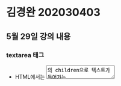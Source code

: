 # 김경완 202030403

## 5월 29일 강의 내용
### textarea 태그
- HTML에서는 <textarea>의 children으로 텍스트가 들어가는 형태입니다.
- 리액트에서는 state를 통해 태그의 value라는 attribute를 변경하여 텍스트를 표시합니다.

### select 태그
- select 태그도 textarea와 동일합니다.

### File input 태그
- File input 태그는 그 값이 읽기 전용이기 때문에 리액트에서는 비제어 컴포넌트가 됩니다.

### Input Null Value
- 제어 컴포넌트에 value prop을 정해진 값으로 넣으면 코드를 수정하지 않는 한 입력값을 바꿀 수 없습니다.
- 만약 value prop은 넣되 자유롭게 입력할 수 있게 만들고 싶다면 값이 undefined 또는 null을 넣어주면 됩니다.



## 5월 22일 강의 내용
### 리스트와 키란 무엇인가?
- 리스트는 자바스크립트의 변수나 객체를 하나의 변수로 묶어 놓은 배열과 같은 것입니다.
- 키는 각 객체나 아이템을 구분할 수 있는 고유한 값을 의미합니다.
- 리액트에서는 배열과 키를 사용하는 반복되는 다수의 엘리먼트를 쉽게 렌더링할 수 있습니다.

### 여러 개의 컴포넌트 렌더링하기
- 같은 컴포넌트를 화면에 반복적으로 나타내야 할 경우 배열에 들어있는 엘리먼트를 map() 함수를 이용하여 렌더링합니다.

### 리스트 키에 대해 알아보기
- 리스트에서의 키는 "리스트에서 아이템을 구별하기 위한 고유한 "문자열"입니다.
- 이 키는 리스트에서 어떤 아이템이 변경, 추가 또는 제거되었는지 구분하기 위해 사용합니다.
- 키는 같은 리스트에 있는 엘리먼트 사이에서만 고유한 값이면 됩니다.

### 제어 컴포넌트
- 제어 컴포넌트는 사용자가 입력한 값에 접근하고 제어할 수 있도록 해주는 컴포넌트입니다.



## 5월 8일 강의 내용
### Arguments 전달하기
- 함수를 정의할 때는 파라미터(Parameter) 혹은 매개변수
- 함수를 사용할 때는 아규먼트(Argument) 혹은 인수라고 부릅니다.
- 이벤트 핸들러에 매개변수를 전달해야 하는 경우도 많습니다.

### 엘리먼트 변수
- 렌더링해야 될 컴포넌트를 변수처럼 사용하는 방법이 엘리먼트 변수입니다.

### 인라인 조건
- 필요한 곳에 조건문을 직접 넣어 사용하는 방법입니다.

### 1. 인라인 if
- if문을 직접 사용하지 않고, 동일한 효과를 내기 위해 && 논리 연산자를 사용합니다.
- &&는 and연산자로 모든 조건이 참일때만 참이 됩니다.
- 첫번째 조건이 거짓이면 두번째 조건은 판단할 필요가 없습니다.

### 2. 인라인 if-else
- 삼항 연산자를 사용합니다. 조건문 ? 참일 경우 : 거짓일 경우
- 문자열이나 엘리먼트를 넣어서 사용할 수도 있습니다.

### 컴포넌트 렌더링 막기
- 컴포넌트를 렌더링하고 싶지 않을 때에는 null을 리턴합니다.



## 5월 1일 강의 내용
### 훅의 규칙
#### 훅의 두 가지 규칙
- 첫 번째 규칙은 무조건 최상위 레벨에서만 호출해야 한다는 것입니다.
- 따라서 반복문이나 조건문 또는 중첩된 함수들 안에서 훅을 호출하면 안됩니다.
- 이 규칙에 따라서 훅은 컴포넌트가 렌더링 될 때마다 같은 순서로 호출되어야 합니다.
- 두 번째 규칙은 함수형 컴포넌트에서만 훅을 호출해야 한다는 것입니다.
- 따라서 일반 자바스크립트 함수에서 훅을 호출하면 안됩니다.
- 훅은 함수형 컴포넌트 혹은 직접 만든 커스텀 훅에서만 호출할 수 있습니다.

### 나만의 훅 만들기
- 필요하다면 직접 훅을 만들어 쓸 수도 있습니다. 이것을 커스텀 훅이라고 합니다.

### 커스텀 훅 추출하기
- use로 시작하는 훅을 만들고, 내부에서 다른 훅을 호출하면 됩니다.

### 이벤트 처리하기
- 이벤트가 발생했을 때 해당 이벤트를 처리하는 함수를 "이벤트 핸들러(Event Handler)"라고 합니다. 또는 이벤트가 발생하는 것을 계속 듣고 있다는 의미로 "이벤트 리스너(Event Listener)"라고 부르기도 합니다.



## 4월 17일 강의 내용

### Hook이란 무엇인가?
- 클래스형 컴포넌트에서는 생성자(constructor)에서 state를 정의하고, setState() 함수를 통해 state를 업데이트합니다.
- 예전에 사용하던 함수형 컴포넌트는 별도로 state를 정의하거나, 컴포넌트의 생명주기에 맞춰서 어떤 코드가 실행되도록 할 수 있습니다.
- 함수형 컴포넌트에서도 state나 생명주기 함수의 기능을 사용하게 해주기 위해 추가된 기능이 바로 훅(Hook)입니다.
- 함수형 컴포넌트도 훅을 사용하여 클래스형 컴포넌트의 기능을 모두 동일하게 구현할 수 있게 되었습니다.
- 훅이란 'state와 생명주기 기능에 갈고리를 걸어 원하는 시점에 정해진 함수를 실행되도록 만든 함수'를 의미합니다.
- 훅의 이름은 모두 'use'로 시작합니다.
- 사용자 정의 훅(custom hook)을 만들 수 있으며, 이 경우에 이름은 자유롭게 할 수 있으나 'use'로 시작할 것을 권장합니다.

### useState
- useState는 함수형 컴포넌트에서 state를 사용하기 위한 Hook입니다.
![alt text](image3.png)

### useEffect
- useState와 함께 가장 많이 사용하는 Hook입니다.
- 이 함수는 사이드 이펙트를 수행하기 위한 것입니다.
- 영어로 side effect는 부작용을 의미합니다. 일반적으로 프로그래밍에서 사이트 이펙트는 '개발자가 의도하지 않은 코드가 실행되면서 버그가 발생하는 것'을 말합니다.
- 하지만 리액트에서는 효과 또는 영향을 뜻하는 effect의 의미에 가깝습니다.
- 예를 들면 서버에서 데이터를 받아오거나 수동으로 DOM을 변경하는 등의 작업을 의미합니다.
- 이 작업을 이펙트라고 부르는 이유은 이 작업들이 다른 컴포넌트에 영향을 미칠 수 있으며, 렌더링 중에는 작업이 완료될 수 없기 때문입니다. 렌더링이 끝난 이후에 실행되어야 하는 작업들입니다.
- 클래스 컴포넌트의 생명주기 함수와 같은 기능을 하나로 통합한 기능을 제공합니다.
- sideEffect는 렌더링 외에 실행해야 하는 부수적인 코드를 말합니다.
- 예를 들면 네트워크 리퀘스트, DOM 수동 조작, 로깅 등은 정리(clean-up)가 필요 없는 경우들입니다.
- useEffect() 함수는 다음과 같이 사용합니다.
- 첫 번째 파라미터는 이펙트 함수가 들어가고, 두 번째 파라미터로는 의존성 배열이 들어갑니다.
- 의존성 배열은 이펙트가 의존하고 있는 배열로, 배열 안에 있는 변수 중에 하나라도 값이 변경되었을 때 이펙트 함수가 실행됩니다.
- 이펙트 함수는 처음 컴포넌트가 렌더링 된 이후, 그리고 재 렌더링 이후에 실행됩니다.
- 만약 이펙트 함수가 마운트와 언마운트 될 때만 한 번씩 실행되게 하고 싶으면 빈 배열을 넣으면 됩니다. 이 경우 props나 state에 있는 어떤 값에도 의존하지 않기 때문에 여러번 실행되지 않습니다.

### useMemo
- useMemo() 혹은 Memoizde value를 리턴하는 훅입니다.
- 이전 계산값을 갖고 있기 때문에 연산량이 많은 작업의 반복을 피할 수 있습니다.
- 이 훅은 렌더링이 일어나는 동안 실행됩니다.
- 따라서 렌더링이 일어나는 동안 실행돼서는 안될 작업을 넣으면 안됩니다.
- 예를 들면 useEffect에서 실행되어야 할 사이드 이펙트 같은 것입니다.
- 의존성 배열을 넣지 않을 경우, 렌더링이 일어날 때마다 매번 함수가 실행됩니다.
- 따라서 의존성 배열을 넣지 않는 것은 의미가 없습니다.
- 만약 빈 배열을 넣게 되면 컴포넌트 마운트 시에만 함수가 실행됩니다.

### useCallback
- useCallback() 혹은 useMemo()와 유사한 역할을 합니다.
- 차이점은 값이 아닌 함수를 반환한다는 점입니다.
- 의존성 배열을 파라미터로 받는 것은 useMemo와 동일합니다.
- 파라미터로 받은 함수를 콜백이라고 부릅니다.
- useMemo와 마찬가지로 의존성 배열 중 하나라도 변경되면 콜백 함수를 반환합니다.

### useRef
- useRef() 혹은 레퍼런스를 사용허기 위한 훅입니다.
- 레퍼런스란 특정 컴포넌트에 접근할 수있는 객체를 의미합니다.
- useRef() 혹은 바로 이 레퍼런스 객체를 반환합니다.
- 레퍼런스 객체에는 .current라는 속성이 있는데, 이것은 현재 참조하고 있는 엘리먼트를 의미합니다.
- 반환된 레퍼런스 객체는 컴포넌트의 라이프타임 전체에 걸쳐서 유지됩니다.
- 즉, 컴포넌트가 마운트 해제 전까지는 계속 유지된다는 의미입니다.

### Hook의 규칙
- 첫 번째 규칙은 무조건 최상의 레벨에서만 호출해야 한다는 것입니다. 여기서 최상위는 컴포넌트의 최상위 레벨을 의미합니다.
- 따라서 반복문이나 조건문 또는 중첩된 함수들 안에서 훅을 호출하면 안됩니다.
- 이 규칙에 따라서 훅은 컴포넌트가 렌더링 될 때마다 같은 순서로 호출되어야 합니다.



## 4월 3일 강의 내용

### 컴포넌트에 대해 알아보기
- 리액트는 컴포넌트 기반의 구조를 갖습니다.
- 컴포넌트 구조라는 것은 작은 컴포넌트가 모여 큰 컴포넌트를 구성하고, 다시 이런 컴포넌트들이 모여서 전체 페이지를 구성한다는 것을 의미합니다.

### props에 대해 알아보기
#### 1. props의 개념
- props는 prop(property : 속성, 특성)의 준말입니다.
- 이 props가 바로 컴포넌트의 속성입니다.
- 컴포넌트에 어떤 속성, props를 넣느냐에 따라서 속성이 다른 엘리먼트가 출력됩니다.
- props는 컴포넌트에 전달할 다양한 정보를 담고있는 자바스크립트 객체입니다.

#### 2. props의 특징
- 읽기 전용입니다. 변경할 수 없다는 의미입니다.
- 속성이 다른 엘리먼트를 생성하면 새로운 props를 컴포넌트에 전달하면 됩니다.

#### Pure 함수 vs Impure 함수
- Pure 함수는 인수로 받은 정보가 함수 내부에서도 변하지 않는 함수입니다.
- Impure 함수는 인수로 받은 정보가 함수 내부에서 변하는 함수입니다.

#### 3. props 사용법
- JSX에서는 key-value쌍으로 props를 구성합니다.
- JSX에서는 중괄호를 사용하면 JS코드를 넣을 수 있습니다.
- props를 통해서 value를 할당할 수도 있고, 직접 중괄호를 사용하여 할당할 수도 있습니다.
- JSX를 사용하지 않는 경우 props의 전달 방법은 createElement()함수를 사용하는 것입니다.
- createElement()함수의 두번째 매개변수가 바로 props입니다.

### 컴포넌트 만들기
#### 1. 컴포넌트의 종류
- 리액트 초기 버전을 사용할 때는 클래스형 컴포넌트를 주로 사용했습니다.
- 이후 Hook이라는 개념이 나오면서 최근에는 함수형 컴포넌트를 주로 사용합니다.
- 예전에 작성된 코드나 문서들이 클래스형 컴포넌트를 사용하고 있기 때문에, 클래스형 컴포넌트와 컴포넌트의 생명주기에 관해서도 공부해두어야 합니다.

#### 2. 함수형 컴포넌트

#### 3. 클래스형 컴포넌트

#### 4. 컴포넌트 이름 짓기
- 이름은 항상 대문자로 시작합니다.
- 리액트는 소문자로 시작하는 컴포넌트를 DOM 태그로 인식하기 때문입니다. html tag.
- 컴포넌트 파일 이름과 컴포넌트 이름은 같게 합니다.

### 컴포넌트 합성
- 컴포넌트 합성은 여러 개의 컴포넌트를 합쳐서 하나의 컴포넌트를 만드는 것입니다.
- 리액트에서는 컴포넌트 안에 또 다른 컴포넌트를 사용할 수 있기 때문에, 복잡한 화면을 여러 개의 컴포넌트로 나누어 구현할 수 있습니다.

### 컴포넌트 추출
- 복잡한 컴포넌트를 쪼개서 여러 개의 컴포넌트로 나눌 수도 있습니다.
- 큰 컴포넌트에서 일부를 추출해서 새로운 컴포넌트를 만드는 것입니다.
- 실무에서는 처음부터 1개의 컴포넌트에 하나의 기능만 사용하도록 설계하는 것이 좋습니다.

### state
#### 1. state란?
- state는 리액트 컴포넌트의 상태를 의미합니다.
- 상태의 의미는 정상인지 비정상인지가 아니라 컴포넌트의 데이터를 의미합니다.
- 정확히는 컴포넌트의 변경가능한 데이터를 의미합니다.
- state가 변하면 다시 렌더링이 되기 때문에 렌더링과 관련된 값을 state에 포함시켜야 합니다.

#### 2. 특징
- 리액트만의 특별한 형태가 아닌 단지 자바스크립트 객체일 뿐입니다.
- state는 변경은 가능하다고 했지만 직접 수정해서는 안됩니다.
- 불가능하다고 생각하는 것이 좋습니다.
- state를 변경하고자 할 때는 setstate() 함수를 사용합니다.

### 생명주기에 대해 알아보기
- 생명주기는 컴포넌트의 생성 시점, 사용 시점, 종료 시점을 나타내는 것입니다.
- constructor가 실행되면서 컴포넌트가 생성됩니다.
- 생성 직후 componentDidMount() 함수가 호출됩니다.
- 렌더링은 props, setstate(), forceUpdate()에 의해 상태가 변경되면 이루어집니다.
- 그리고 렌더링이 끝나면 componentDidUpdate() 함수가 호출됩니다.
- 마지막으로 컴포넌트가 Unmount되면 componentWillUnmount() 함수가 호출됩니다.



## 3월 27일 강의 내용

### JSX(JavaScript XML)란?
- JavaScript에 XML을 추가한 확장 문법입니다.

### JSX의 역할
- JSX는 내부적으로 XML/HTML 코드를 자바스크립트로 변환합니다.
- React가 createElement 함수를 사용하여 자동으로 자바스크립트로 변환해줍니다.
- 만일 JS 작업할 경우 직접 createElement 함수를 사용해야합니다.
- 앞으로 설명하는 코드를 보면 알 수 있지만 결국 JSX는 가독성을 높여주는 역할을 합니다.

### JSX의 장점
- 코드가 간결해집니다.
- 가독성이 향상됩니다.
- Injection Attack이라 불리는 해킹 방법을 방어함으로써 보안에 강합니다.

### JSX 사용법
- 모든 자바스크립트 문법을 지원합니다.
- 자바스크립트 문법에 XML과 HTML을 섞어서 사용합니다.
- 만일 HTML이나 XML에 자바스크립트 코드를 사용하고 싶으면 {}괄호를 사용합니다.

### 엘리먼트에 대해 알아보기
#### 1. 엘리먼트의 정의
- 엘리먼트는 리액트 앱을 구성하는 요소를 의미합니다.
- 공식페이지에는 "엘리먼트는 리액트 앱의 가장 작은 빌딩 블록들"이라고 설명하고 있습니다.
- 웹사이트의 경우는 DOM 엘리먼트이며 HTML요소를 의미합니다.

#### 리액트 엘리먼트와 DOM 엘리먼트는 어떤 차이가 있을까요?
- 리액트 엘리먼트는 Virtual DOM의 형태를 취하고 있습니다.
- DOM 엘리먼트는 페이지의 모든 정보를 갖고 있어 무겁습니다.
- 반면 리액트 엘리먼트는 변화한 부분만 갖고 있어 가볍습니다.

#### 2. 엘리먼트의 생김새
- 리액트 엘리먼트는 자바스크립트 객체의 형태로 존재합니다.
- 컴포넌트(Button 등), 속성(color 등) 및 내부의 모든 children을 포함하는 일반 JS 객체입니다.
- 이 객체는 마음대로 변경할 수 없는 불변성을 갖고 있습니다.

#### 3. 엘리먼트의 특징
- 리액트 엘리먼트의 가장 큰 특징은 불변성입니다.
- 즉, 한 번 생성된 엘리먼트의 children이나 속성(attributes)을 바꿀 수 없습니다.
#### 만일 내용이 바뀌면 어떻게 해야 할까요?
- 이 때는 컴포넌트를 통해 새로운 엘리먼트를 생성하면 됩니다.
- 그 다음 이전 엘리먼트와 교체를 하는 방법으로 내용을 바꾸는 것입니다.
- 이렇게 교체하는 작업을 하기위해 Virtual DOM을 사용합니다.

### 엘리먼트 렌더링하기
- Root DOM node
- 다음 HTML 코드는 id값이 root인 div태그로 단순하지만 리액트에 필수로 들어가는 아주 중요한 코드입니다.
- 이 div태그 안에 리액트 엘리먼트가 렌더링 되며, 이 것을 Root DOM node라고 합니다.
- 엘리먼트를 렌더링하기 위해서는 다음과 같은 코드가 필요합니다.
- 이 때 render() 함수를 사용하게 됩니다.
- 이 함수의 첫 번째 파라메터 출력할 리액트 엘리먼트이고, 두 번째 파라메터는 출력할 타겟을 나타냅니다.
- 즉 리액트 렌더링의 과정은 Virtual DOM에서 실제 DOM으로 이동하는 과정이라고 할 수 있습니다.

### 렌더링된 엘리먼트 업데이트하기
- 다음 코드는 tick() 함수를 정의하고 있습니다.
- 이 함수는 현재 시간을 포함한 element를 생성해서 root div에 렌더링 해줍니다.
- 그런데 라인12에 보면 setInterval() 함수를 이용해서 위에서 정의한 tick()을 1초에 한번씩 호출하고 있습니다.
- 결국 1초에 한번씩 element를 새로 만들고 그것을 교체하는 것입니다.
- 다음 코드를 실행하고, 크롬 개발자 도구에서 확인해보면 시간 부분만 업데이트 되는 것을 확인할 수 있습니다.



## 3월 20일 강의 내용

### 리액트의 정의
- 사용자 인터페이스를 만들기 위한 자바스크립트 라이브러리

### 리액트 개념 정리
- 복잡한 사이트를 쉽고 빠르게 만들고, 관리하기 위해 만들어진 것이 바로 리액트입니다.
- 다른 표현으로는 SPA를 쉽고 빠르게 만들 수 있도록 해주는 도구라고 생각하면 됩니다.

### 리액트의 장점
#### 1. 빠른 업데이트와 렌더링 속도
- 이 것을 가능하게 하는 것이 바로 Virtual DOM입니다.
- DOM(Document Object Model)이란 XML, HTML 문서의 각 항목을 계층으로 표현하여 생성, 변형, 삭제할 수 있도록 돕는 인터페이스입니다. 이 것은 W3C의 표준입니다.
- Virtual DOM은 DOM 조작이 비효율적인 이유로 속도가 느리기 때문에 고안된 방법입니다.
- DOM은 동기식, Virtual DOM은 비동기식 방법으로 렌더링을 합니다.

![alt text](image.png)

#### 2. 컴포넌트 기반 구조
- 리액트의 모든 페이지는 컴포넌트로 구성됩니다.
- 하나의 컴포넌트는 다른 여러 개의 컴포넌트의 조합으로 구성할 수 있습니다.
- 그래서 리액트로 개발을 하다 보면 레고 블록을 조립하는 것처럼 컴포넌트를 조합해서 웹사이트를 개발하게 됩니다.
- 재사용성이 뛰어납니다.

![alt text](image2.png)

#### 3. 재사용성
- 반복적인 작업을 줄여주기 때문에 생산성을 높여줍니다.
- 유지보수가 용이합니다.
- 재사용이 가능하려면 해당 모듈의 의존성이 없어야 합니다.

#### 4. 든든한 지원군
- 메타(구 페이스북)에서 오픈소스 프로젝트로 관리하고 있어 계속 발전하고 있습니다.

#### 5. 활발한 지식 공유 & 커뮤니티

#### 6. 모바일 앱 개발 가능
- 리액트 네이티브라는 모바일 환경 UI 프레임워크를 사용하면 크로스 플랫폼(cross-platform) 모바일 앱을 개발할 수 있습니다.

### 리액트의 단점
#### 1. 방대한 학습량
- 자바스크립트를 공부한 경우 빠르게 학습할 수 있습니다.

#### 2. 높은 상태 관리 복잡도
- state, component life cycle 등의 개념이 있지만 그리 어렵지 않습니다.



## 3월 13일 강의 내용

### GitHub 사용법
- https://github.com/KennethanCeyer/tutorial-git

### 깃을 왜 사용하죠?
- 빠른 협업환경 조성
- 누가, 언제, 무엇을, 왜, 어떻게 수정했는지 코드리뷰가 가능.
- 이슈트래커 (Issue Tracker) 지원.
- 깃헙 (GitHub)을 이용하여 자신의 git을 쉽게 공유 가능.
- 지속적인 통합 (Continuous Integration) 지원.
- Visual Studio, Jetbrains IntelliJ, Android Studio 등 대부분의 IDE에서 git 연동 제공.

### 깃이 어떤 역할을 하는건가요?
- 소스 병합 (merge, rebase)
- 소스 리비전 관리 (reset, commit, branch)
- 소스 릴리즈 (push)
- 소스 태깅 (tag)
- 소스 변경사항 검토 (diff, log)

### 깃은 어디에서 지원하나요?
- 윈도우즈 (Windows)
- 맥 (OS X)
- 리눅스 (Ubuntu, CentOS, Redhat, Debian, etc)
- 유닉스 (FreeBSD, Solaris, etc)